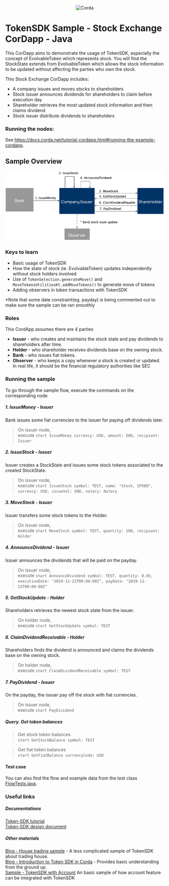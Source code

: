 <p align="center">
  <img src="https://camo.githubusercontent.com/a7b7d659d6e01a9e49ff2d9919f7a66d84aac66e/68747470733a2f2f7777772e636f7264612e6e65742f77702d636f6e74656e742f75706c6f6164732f323031362f31312f66673030355f636f7264615f622e706e67" alt="Corda" width="500">
</p>

# TokenSDK Sample - Stock Exchange CorDapp - Java
This CorDapp aims to demonstrate the usage of TokenSDK, especially the concept of EvolvableToken which represents stock.
You will find the StockState extends from EvolvableToken which allows the stock information to be updated without affecting the parties who own the stock.

This Stock Exchange CorDapp includes:
* A company issues and moves stocks to shareholders
* Stock issuer announces dividends for shareholders to claim before execution day
* Shareholder retrieves the most updated stock information and then claims dividend
* Stock issuer distribute dividends to shareholders

### Running the nodes:
See https://docs.corda.net/tutorial-cordapp.html#running-the-example-cordapp.

## Sample Overview
![Overview flow diagram](diagrams/FlowDiagram.png)

### Keys to learn
* Basic usage of TokenSDK
* How the state of stock (ie. EvolvableToken) updates independently without stock holders involved 
* Use of `TokenSelection.generateMove()` and `MoveTokensUtilitiesKt.addMoveTokens()` to generate move of tokens
* Adding observers in token transactions with TokenSDK 

*Note that some date constraint(eg. payday) is being commented out to make sure the sample can be ran smoothly  

### Roles
This CordApp assumes there are 4 parties
* **Issuer** - who creates and maintains the stock state and pay dividends to shareholders after time.
* **Holder** - who shareholder receives dividends base on the owning stock.
* **Bank** - who issues fiat tokens.
* **Observer** - who keeps a copy whenever a stock is created or updated. 
<br>In real life, it should be the financial regulatory authorities like SEC  

### Running the sample
To go through the sample flow, execute the commands on the corresponding node  

##### 1. IssueMoney - Issuer
Bank issues some fiat currencies to the issuer for paying off dividends later. 
>On issuer node, <br>execute `start IssueMoney currency: USD, amount: 500, recipient: Issuer`

##### 2. IssueStock - Issuer
Issuer creates a StockState and issues some stock tokens associated to the created StockState.
>On issuer node, <br>execute `start IssueStock symbol: TEST, name: "Stock, SP500", currency: USD, issueVol: 500, notary: Notary`

##### 3. MoveStock - Issuer
Issuer transfers some stock tokens to the Holder.
>On issuer node, <br>execute `start MoveStock symbol: TEST, quantity: 100, recipient: Holder`

##### 4. AnnounceDividend - Issuer
Issuer announces the dividends that will be paid on the payday.
>On issuer node, <br>execute `start AnnounceDividend symbol: TEST, quantity: 0.05, executionDate: "2019-11-22T00:00:00Z", payDate: "2019-11-23T00:00:00Z"`

##### 5. GetStockUpdate - Holder
Shareholders retrieves the newest stock state from the issuer. 
>On holder node, <br>execute `start GetStockUpdate symbol: TEST`

##### 6. ClaimDividendReceivable - Holder
Shareholders finds the dividend is announced and claims the dividends base on the owning stock. 
>On holder node, <br>execute `start ClaimDividendReceivable symbol: TEST`

##### 7. PayDividend - Issuer
On the payday, the issuer pay off the stock with fiat currencies.
>On issuer node, <br>execute `start PayDividend`

##### Query. Get token balances
> Get stock token balances 
<br>`start GetStockBalance symbol: TEST`

>Get fiat token balances
<br>`start GetFiatBalance currencyCode: USD`

#### Test case
You can also find the flow and example data from the test class [FlowTests.java](workflows/src/test/java/net/corda/examples/stockexchange/FlowTests.java).
 
### Useful links
##### Documentations
[Token-SDK tutorial](https://github.com/corda/token-sdk/blob/master/docs/DvPTutorial.md)
<br>
[Token-SDK design document](https://github.com/corda/token-sdk/blob/95b7bac668c68f3108bca2c50f4f926d147ee763/design/design.md#evolvabletokentype)

##### Other materials
[Blog - House trading sample](https://medium.com/corda/lets-create-some-tokens-5e7f94c39d13) - 
A less complicated sample of TokenSDK about trading house.
<br>
[Blog - Introduction to Token SDK in Corda](https://medium.com/corda/introduction-to-token-sdk-in-corda-9b4dbcf71025) -
Provides basic understanding from the ground up.
<br>
[Sample - TokenSDK with Account](https://github.com/corda/accounts/tree/master/examples/tokens-integration-test)
An basic sample of how account feature can be integrated with TokenSDK

